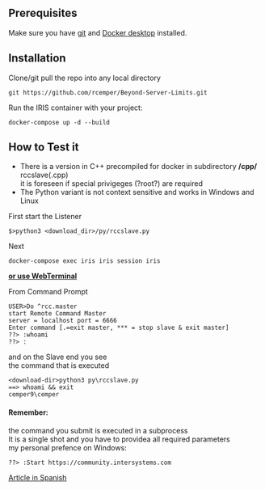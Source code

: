 ## Prerequisites
Make sure you have [git](https://git-scm.com/book/en/v2/Getting-Started-Installing-Git) and [Docker desktop](https://www.docker.com/products/docker-desktop) installed.   
## Installation 
Clone/git pull the repo into any local directory    
```
git https://github.com/rcemper/Beyond-Server-Limits.git   
```
Run the IRIS container with your project:   
```
docker-compose up -d --build   
```
## How to Test it   
- There is a version in C++ precompiled for docker in subdirectory **/cpp/** rccslave(.cpp)  
it is foreseen if special privigeges (?root?) are required    
- The Python variant is not context sensitive and works in Windows and Linux  

First start the Listener  
````
$>python3 <download_dir>/py/rccslave.py  
````
Next  
````
docker-compose exec iris iris session iris  
````
**[or use WebTerminal](http://localhost:42773/terminal/)**  

From Command Prompt  
```` 
USER>Do ^rcc.master
start Remote Command Master
server = localhost port = 6666
Enter command [.=exit master, *** = stop slave & exit master]
??> :whoami
??> :
````
and on the Slave end you see  
the command that is executed  
````
<download-dir>python3 py\rccslave.py  
==> whoami && exit
cemper9\cemper
````
#### Remember:
the command you submit is executed in a subprocess   
It is a single shot and you have to providea all required parameters   
my personal prefence on Windows:
````
??> :Start https://community.intersystems.com
````

[Article in Spanish](https://es.community.intersystems.com/post/rompe-los-l%C3%ADmites-del-servidor)
